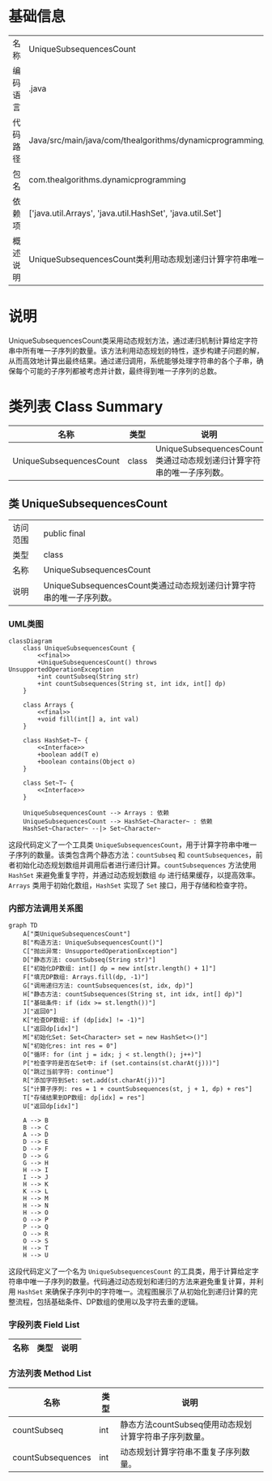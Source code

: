 # 基础信息

|      |      |
|------|------|
| 名称 | UniqueSubsequencesCount |
| 编码语言 | .java |
| 代码路径 | Java/src/main/java/com/thealgorithms/dynamicprogramming/UniqueSubsequencesCount.java |
| 包名 | com.thealgorithms.dynamicprogramming |
| 依赖项 | ['java.util.Arrays', 'java.util.HashSet', 'java.util.Set'] |
| 概述说明 | UniqueSubsequencesCount类利用动态规划递归计算字符串唯一子序列数。 |

# 说明

UniqueSubsequencesCount类采用动态规划方法，通过递归机制计算给定字符串中所有唯一子序列的数量。该方法利用动态规划的特性，逐步构建子问题的解，从而高效地计算出最终结果。通过递归调用，系统能够处理字符串的各个子串，确保每个可能的子序列都被考虑并计数，最终得到唯一子序列的总数。

# 类列表 Class Summary

| 名称   | 类型  | 说明 |
|-------|------|-------------|
| UniqueSubsequencesCount | class | UniqueSubsequencesCount类通过动态规划递归计算字符串的唯一子序列数。 |



## 类 UniqueSubsequencesCount

|      |      |
|------|------|
| 访问范围 | public final |
| 类型 | class |
| 名称 | UniqueSubsequencesCount |
| 说明 | UniqueSubsequencesCount类通过动态规划递归计算字符串的唯一子序列数。 |


### UML类图

```mermaid
classDiagram
    class UniqueSubsequencesCount {
        <<final>>
        +UniqueSubsequencesCount() throws UnsupportedOperationException
        +int countSubseq(String str)
        +int countSubsequences(String st, int idx, int[] dp)
    }

    class Arrays {
        <<final>>
        +void fill(int[] a, int val)
    }

    class HashSet~T~ {
        <<Interface>>
        +boolean add(T e)
        +boolean contains(Object o)
    }

    class Set~T~ {
        <<Interface>>
    }

    UniqueSubsequencesCount --> Arrays : 依赖
    UniqueSubsequencesCount --> HashSet~Character~ : 依赖
    HashSet~Character~ --|> Set~Character~
```

这段代码定义了一个工具类 `UniqueSubsequencesCount`，用于计算字符串中唯一子序列的数量。该类包含两个静态方法：`countSubseq` 和 `countSubsequences`，前者初始化动态规划数组并调用后者进行递归计算。`countSubsequences` 方法使用 `HashSet` 来避免重复字符，并通过动态规划数组 `dp` 进行结果缓存，以提高效率。`Arrays` 类用于初始化数组，`HashSet` 实现了 `Set` 接口，用于存储和检查字符。


### 内部方法调用关系图

```mermaid
graph TD
    A["类UniqueSubsequencesCount"]
    B["构造方法: UniqueSubsequencesCount()"]
    C["抛出异常: UnsupportedOperationException"]
    D["静态方法: countSubseq(String str)"]
    E["初始化DP数组: int[] dp = new int[str.length() + 1]"]
    F["填充DP数组: Arrays.fill(dp, -1)"]
    G["调用递归方法: countSubsequences(st, idx, dp)"]
    H["静态方法: countSubsequences(String st, int idx, int[] dp)"]
    I["基础条件: if (idx >= st.length())"]
    J["返回0"]
    K["检查DP数组: if (dp[idx] != -1)"]
    L["返回dp[idx]"]
    M["初始化Set: Set<Character> set = new HashSet<>()"]
    N["初始化res: int res = 0"]
    O["循环: for (int j = idx; j < st.length(); j++)"]
    P["检查字符是否在Set中: if (set.contains(st.charAt(j)))"]
    Q["跳过当前字符: continue"]
    R["添加字符到Set: set.add(st.charAt(j))"]
    S["计算子序列: res = 1 + countSubsequences(st, j + 1, dp) + res"]
    T["存储结果到DP数组: dp[idx] = res"]
    U["返回dp[idx]"]

    A --> B
    B --> C
    A --> D
    D --> E
    D --> F
    D --> G
    G --> H
    H --> I
    I --> J
    H --> K
    K --> L
    H --> M
    H --> N
    H --> O
    O --> P
    P --> Q
    O --> R
    O --> S
    H --> T
    H --> U
```

这段代码定义了一个名为 `UniqueSubsequencesCount` 的工具类，用于计算给定字符串中唯一子序列的数量。代码通过动态规划和递归的方法来避免重复计算，并利用 `HashSet` 来确保子序列中的字符唯一。流程图展示了从初始化到递归计算的完整流程，包括基础条件、DP数组的使用以及字符去重的逻辑。

### 字段列表 Field List

| 名称  | 类型  | 说明 |
|-------|-------|------|

### 方法列表 Method List

| 名称  | 类型  | 说明 |
|-------|-------|------|
| countSubseq | int | 静态方法countSubseq使用动态规划计算字符串子序列数量。 |
| countSubsequences | int | 动态规划计算字符串不重复子序列数量。 |




